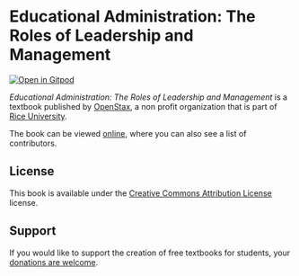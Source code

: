 # Educational Administration: The Roles of Leadership and Management

[![Open in Gitpod](https://gitpod.io/button/open-in-gitpod.svg)](https://gitpod.io/from-referrer/)

_Educational Administration: The Roles of Leadership and Management_ is a textbook published by [OpenStax](https://openstax.org/), a non profit organization that is part of [Rice University](https://www.rice.edu/).

The book can be viewed [online](https://github.com/cnx-user-books/cnxbook-educational-administration-the-roles-of-leadership-and-management/releases/latest), where you can also see a list of contributors.

## License
This book is available under the [Creative Commons Attribution License](./LICENSE) license.

## Support
If you would like to support the creation of free textbooks for students, your [donations are welcome](https://riceconnect.rice.edu/donation/support-openstax-banner).
